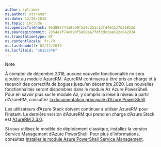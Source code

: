 ```yaml
---
author: sptramer
ms.author: sttramer
ms.date: 12/20/2018
ms.topic: include
ms.openlocfilehash: 0ed886744a95e9f5a9c251c1dfd40d537d31812d
ms.sourcegitcommit: 2054a8f74cd9bf5a50ea7fdfddccaa632c842934
ms.translationtype: HT
ms.contentlocale: fr-FR
ms.lasthandoff: 02/12/2019
ms.locfileid: "56153346"
---
```

> [!NOTE]
> 
> À compter de décembre 2018, aucune nouvelle fonctionnalité ne sera ajoutée au module AzureRM. AzureRM continuera à être pris en charge et à recevoir des correctifs de bogues jusqu’en décembre 2020. Les nouvelles fonctionnalités seront disponibles dans le module Az Azure PowerShell. Pour en savoir plus sur le module Az, y compris la mise à niveau à partir d’AzureRM, consultez [la documentation principale d’Azure PowerShell](/powershell/azure).
>
> Les utilisateurs d’Azure Stack doivent continuer à utiliser AzureRM pour l’instant. La dernière version d’AzureRM qui prend en charge d’Azure Stack est [AzureRM 2.3.0](/powershell/azure/azurerm?view=azurermps-2.3.0).
>
> Si vous utilisez le modèle de déploiement classique, installez la version Service Management d’Azure PowerShell.
> Pour plus d’informations, consultez [Installer le module Azure PowerShell Service Management](/powershell/azure/servicemanagement/install-azure-ps).
